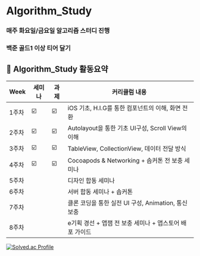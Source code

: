 # Algorithm_Study
### 매주 화요일/금요일 알고리즘 스터디 진행
### 백준 골드1 이상 티어 달기

##  🍎 Algorithm_Study 활동요약

| Week | 세미나 | 과제 |커리큘럼 내용 |
| ------ | -- | -- |----------- |
| 1주차 | ☑️ | ☑️ | iOS 기초, H.I.G를 통한 컴포넌트의 이해, 화면 전환 |
| 2주차 | ☑️ | ☑️ | Autolayout을 통한 기초 UI구성, Scroll View의 이해 |
| 3주차 | ☑️ | ☑️ | TableView, CollectionView, 데이터 전달 방식 |
| 4주차 | ☑️ | ☑️ | Cocoapods & Networking + 솝커톤 전 보충 세미나 |
| 5주차 |  |  |디자인 합동 세미나 |
| 6주차 |  |  |서버 합동 세미나 + 솝커톤  |
| 7주차 |  |  |클론 코딩을 통한 실전 UI 구성, Animation, 통신 보충  |
| 8주차 |  |  |e기획 경선 + 앱잼 전 보충 세미나 + 앱스토어 배포 가이드  |

[![Solved.ac Profile](http://mazassumnida.wtf/api/mini/generate_badge?boj=dnrjs8185)](https://solved.ac/dnrjs8185)

